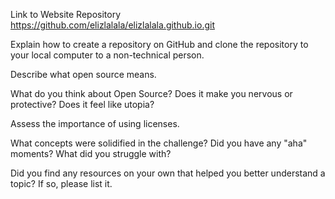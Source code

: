 Link to Website Repository
https://github.com/elizlalala/elizlalala.github.io.git

Explain how to create a repository on GitHub and clone the repository to your local computer to a non-technical person.

Describe what open source means.

What do you think about Open Source? Does it make you nervous or protective? Does it feel like utopia?

Assess the importance of using licenses.

What concepts were solidified in the challenge? Did you have any "aha" moments? What did you struggle with?

Did you find any resources on your own that helped you better understand a topic? If so, please list it.